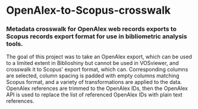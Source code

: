 # OpenAlex-to-Scopus-crosswalk

### Metadata crosswalk for OpenAlex web records exports to Scopus records export format for use in bibliometric analysis tools.

The goal of this project was to take an OpenAlex export, which can be used to a limited extent in Biblioshiny but cannot be used in VOSviewer, and crosswalk it to Scopus' export format, which can. Corresponding columns are selected, column spacing is padded with empty columns matching Scopus format, and a variety of transformations are applied to the data. OpenAlex references are trimmed to the OpenAlex IDs, then the OpenAlex API is used to replace the list of referenced OpenAlex IDs with plain text references.
